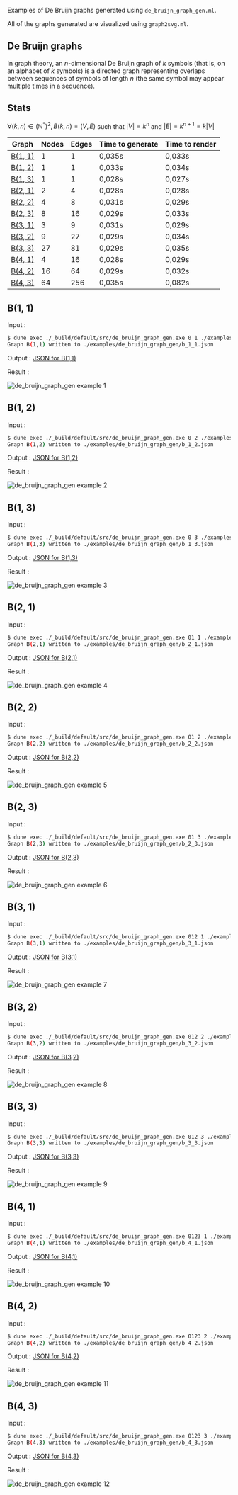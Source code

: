 Examples of De Bruijn graphs generated using `de_bruijn_graph_gen.ml`.

All of the graphs generated are visualized using `graph2svg.ml`.

## De Bruijn graphs

In graph theory, an $n$-dimensional De Bruijn graph of $k$ symbols (that is,
on an alphabet of $k$ symbols) is a directed graph representing overlaps between
sequences of symbols of length $n$ (the same symbol may appear multiple times in
a sequence).

## Stats

$\forall (k, n) \in (\mathbb{N}^*)^2, B(k, n) = (V, E)$ such that $|V| = k^n$ and $|E| = k^{n + 1} = k|V|$

| Graph | Nodes | Edges | Time to generate | Time to render |
| ----- | ----- | ----- | ---------------- | -------------- |
| [B(1, 1)](https://github.com/Kresqle/graphs/blob/main/examples/de_bruijn_graph_gen.md#b1-1) | 1 | 1 | 0,035s | 0,033s |
| [B(1, 2)](https://github.com/Kresqle/graphs/blob/main/examples/de_bruijn_graph_gen.md#b1-2) | 1 | 1 | 0,033s | 0,034s |
| [B(1, 3)](https://github.com/Kresqle/graphs/blob/main/examples/de_bruijn_graph_gen.md#b1-3) | 1 | 1 | 0,028s | 0,027s |
| [B(2, 1)](https://github.com/Kresqle/graphs/blob/main/examples/de_bruijn_graph_gen.md#b2-1) | 2 | 4 | 0,028s | 0,028s |
| [B(2, 2)](https://github.com/Kresqle/graphs/blob/main/examples/de_bruijn_graph_gen.md#b2-2) | 4 | 8 | 0,031s | 0,029s |
| [B(2, 3)](https://github.com/Kresqle/graphs/blob/main/examples/de_bruijn_graph_gen.md#b2-3) | 8 | 16 | 0,029s | 0,033s |
| [B(3, 1)](https://github.com/Kresqle/graphs/blob/main/examples/de_bruijn_graph_gen.md#b3-1) | 3 | 9 | 0,031s | 0,029s |
| [B(3, 2)](https://github.com/Kresqle/graphs/blob/main/examples/de_bruijn_graph_gen.md#b3-2) | 9 | 27 | 0,029s | 0,034s |
| [B(3, 3)](https://github.com/Kresqle/graphs/blob/main/examples/de_bruijn_graph_gen.md#b3-3) | 27 | 81 | 0,029s | 0,035s |
| [B(4, 1)](https://github.com/Kresqle/graphs/blob/main/examples/de_bruijn_graph_gen.md#b4-1) | 4 | 16 | 0,028s | 0,029s |
| [B(4, 2)](https://github.com/Kresqle/graphs/blob/main/examples/de_bruijn_graph_gen.md#b4-2) | 16 | 64 | 0,029s | 0,032s |
| [B(4, 3)](https://github.com/Kresqle/graphs/blob/main/examples/de_bruijn_graph_gen.md#b4-3) | 64 | 256 | 0,035s | 0,082s |

## B(1, 1)

Input :

```bash
$ dune exec ./_build/default/src/de_bruijn_graph_gen.exe 0 1 ./examples/de_bruijn_graph_gen/b_1_1.json
Graph B(1,1) written to ./examples/de_bruijn_graph_gen/b_1_1.json
```

Output : [JSON for B(1,1)](https://github.com/Kresqle/graphs/blob/main/examples/de_bruijn_graph_gen/b_1_1.json)

Result :

![de_bruijn_graph_gen example 1](https://github.com/Kresqle/graphs/blob/main/examples/de_bruijn_graph_gen/b_1_1.svg)

## B(1, 2)

Input :

```bash
$ dune exec ./_build/default/src/de_bruijn_graph_gen.exe 0 2 ./examples/de_bruijn_graph_gen/b_1_2.json
Graph B(1,2) written to ./examples/de_bruijn_graph_gen/b_1_2.json
```

Output : [JSON for B(1,2)](https://github.com/Kresqle/graphs/blob/main/examples/de_bruijn_graph_gen/b_1_2.json)

Result :

![de_bruijn_graph_gen example 2](https://github.com/Kresqle/graphs/blob/main/examples/de_bruijn_graph_gen/b_1_2.svg)

## B(1, 3)

Input :

```bash
$ dune exec ./_build/default/src/de_bruijn_graph_gen.exe 0 3 ./examples/de_bruijn_graph_gen/b_1_3.json
Graph B(1,3) written to ./examples/de_bruijn_graph_gen/b_1_3.json
```

Output : [JSON for B(1,3)](https://github.com/Kresqle/graphs/blob/main/examples/de_bruijn_graph_gen/b_1_3.json)

Result :

![de_bruijn_graph_gen example 3](https://github.com/Kresqle/graphs/blob/main/examples/de_bruijn_graph_gen/b_1_3.svg)

## B(2, 1)

Input :

```bash
$ dune exec ./_build/default/src/de_bruijn_graph_gen.exe 01 1 ./examples/de_bruijn_graph_gen/b_2_1.json
Graph B(2,1) written to ./examples/de_bruijn_graph_gen/b_2_1.json
```

Output : [JSON for B(2,1)](https://github.com/Kresqle/graphs/blob/main/examples/de_bruijn_graph_gen/b_2_1.json)

Result :

![de_bruijn_graph_gen example 4](https://github.com/Kresqle/graphs/blob/main/examples/de_bruijn_graph_gen/b_2_1.svg)

## B(2, 2)

Input :

```bash
$ dune exec ./_build/default/src/de_bruijn_graph_gen.exe 01 2 ./examples/de_bruijn_graph_gen/b_2_2.json
Graph B(2,2) written to ./examples/de_bruijn_graph_gen/b_2_2.json
```

Output : [JSON for B(2,2)](https://github.com/Kresqle/graphs/blob/main/examples/de_bruijn_graph_gen/b_2_2.json)

Result :

![de_bruijn_graph_gen example 5](https://github.com/Kresqle/graphs/blob/main/examples/de_bruijn_graph_gen/b_2_2.svg)

## B(2, 3)

Input :

```bash
$ dune exec ./_build/default/src/de_bruijn_graph_gen.exe 01 3 ./examples/de_bruijn_graph_gen/b_2_3.json
Graph B(2,3) written to ./examples/de_bruijn_graph_gen/b_2_3.json
```

Output : [JSON for B(2,3)](https://github.com/Kresqle/graphs/blob/main/examples/de_bruijn_graph_gen/b_2_3.json)

Result :

![de_bruijn_graph_gen example 6](https://github.com/Kresqle/graphs/blob/main/examples/de_bruijn_graph_gen/b_2_3.svg)

## B(3, 1)

Input :

```bash
$ dune exec ./_build/default/src/de_bruijn_graph_gen.exe 012 1 ./examples/de_bruijn_graph_gen/b_3_1.json
Graph B(3,1) written to ./examples/de_bruijn_graph_gen/b_3_1.json
```

Output : [JSON for B(3,1)](https://github.com/Kresqle/graphs/blob/main/examples/de_bruijn_graph_gen/b_3_1.json)

Result :

![de_bruijn_graph_gen example 7](https://github.com/Kresqle/graphs/blob/main/examples/de_bruijn_graph_gen/b_3_1.svg)

## B(3, 2)

Input :

```bash
$ dune exec ./_build/default/src/de_bruijn_graph_gen.exe 012 2 ./examples/de_bruijn_graph_gen/b_3_2.json
Graph B(3,2) written to ./examples/de_bruijn_graph_gen/b_3_2.json
```

Output : [JSON for B(3,2)](https://github.com/Kresqle/graphs/blob/main/examples/de_bruijn_graph_gen/b_3_2.json)

Result :

![de_bruijn_graph_gen example 8](https://github.com/Kresqle/graphs/blob/main/examples/de_bruijn_graph_gen/b_3_2.svg)

## B(3, 3)

Input :

```bash
$ dune exec ./_build/default/src/de_bruijn_graph_gen.exe 012 3 ./examples/de_bruijn_graph_gen/b_3_3.json
Graph B(3,3) written to ./examples/de_bruijn_graph_gen/b_3_3.json
```

Output : [JSON for B(3,3)](https://github.com/Kresqle/graphs/blob/main/examples/de_bruijn_graph_gen/b_3_3.json)

Result :

![de_bruijn_graph_gen example 9](https://github.com/Kresqle/graphs/blob/main/examples/de_bruijn_graph_gen/b_3_3.svg)

## B(4, 1)

Input :

```bash
$ dune exec ./_build/default/src/de_bruijn_graph_gen.exe 0123 1 ./examples/de_bruijn_graph_gen/b_4_1.json
Graph B(4,1) written to ./examples/de_bruijn_graph_gen/b_4_1.json
```

Output : [JSON for B(4,1)](https://github.com/Kresqle/graphs/blob/main/examples/de_bruijn_graph_gen/b_4_1.json)

Result :

![de_bruijn_graph_gen example 10](https://github.com/Kresqle/graphs/blob/main/examples/de_bruijn_graph_gen/b_4_1.svg)

## B(4, 2)

Input :

```bash
$ dune exec ./_build/default/src/de_bruijn_graph_gen.exe 0123 2 ./examples/de_bruijn_graph_gen/b_4_2.json
Graph B(4,2) written to ./examples/de_bruijn_graph_gen/b_4_2.json
```

Output : [JSON for B(4,2)](https://github.com/Kresqle/graphs/blob/main/examples/de_bruijn_graph_gen/b_4_2.json)

Result :

![de_bruijn_graph_gen example 11](https://github.com/Kresqle/graphs/blob/main/examples/de_bruijn_graph_gen/b_4_2.svg)

## B(4, 3)

Input :

```bash
$ dune exec ./_build/default/src/de_bruijn_graph_gen.exe 0123 3 ./examples/de_bruijn_graph_gen/b_4_3.json
Graph B(4,3) written to ./examples/de_bruijn_graph_gen/b_4_3.json
```

Output : [JSON for B(4,3)](https://github.com/Kresqle/graphs/blob/main/examples/de_bruijn_graph_gen/b_4_3.json)

Result :

![de_bruijn_graph_gen example 12](https://github.com/Kresqle/graphs/blob/main/examples/de_bruijn_graph_gen/b_4_3.svg)

